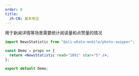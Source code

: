 ```yaml
---
order: 0
title:
  zh-CN: 基本用法
---
```


用于新闻详情等场景需要统计阅读量和点赞量的情况

```jsx
import NewsStatistic from "@ali-whale-mobile/photo-swipper";

const Demo = props => {
  return <NewsStatistic read="2091" star="5" />;
};

export default Demo;
```

<code src="../index.js" />